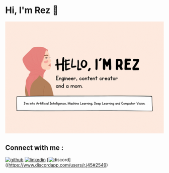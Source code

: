 # Hi, I'm Rez 👋

![](https://github.com/rezzyyhh/rezzyyhh/blob/main/Hi%2C%20i'm%20Rez.gif)

## Connect with me :
[<img src='https://cdn.jsdelivr.net/npm/simple-icons@3.0.1/icons/github.svg' alt='github' height='40'>](https://github.com/rezzyyhh)       [<img src='https://cdn.jsdelivr.net/npm/simple-icons@3.0.1/icons/linkedin.svg' alt='linkedin' height='40'>](https://www.linkedin.com/in/nurezatymohdnoor/)  [<img src='https://cdn.jsdelivr.net/npm/simple-icons@3.0.1/icons/discord.svg' alt='discord' height='40'>]((https://www.discordapp.com/users/r.j45#2549)  
